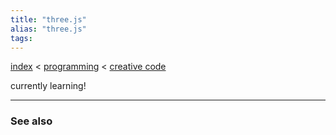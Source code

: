 ```yaml
---
title: "three.js"
alias: "three.js"
tags: 
---
```


[index](_index.md) < [programming](MOC_Programming.md) < [creative code](creative-code.md)

currently learning!

-------------
### See also